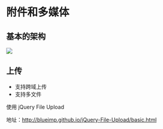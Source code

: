# 附件和多媒体

## 基本的架构

![](../../images/file.png)

## 上传

* 支持跨域上传
* 支持多文件

使用 jQuery File Upload

地址：http://blueimp.github.io/jQuery-File-Upload/basic.html